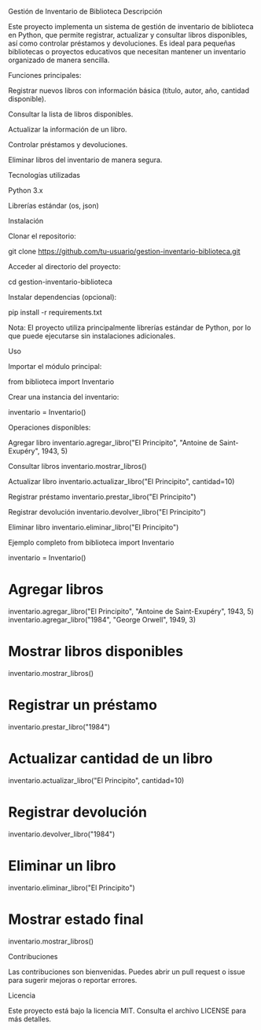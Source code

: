 Gestión de Inventario de Biblioteca
Descripción

Este proyecto implementa un sistema de gestión de inventario de biblioteca en Python, que permite registrar, actualizar y consultar libros disponibles, así como controlar préstamos y devoluciones. Es ideal para pequeñas bibliotecas o proyectos educativos que necesitan mantener un inventario organizado de manera sencilla.

Funciones principales:

Registrar nuevos libros con información básica (título, autor, año, cantidad disponible).

Consultar la lista de libros disponibles.

Actualizar la información de un libro.

Controlar préstamos y devoluciones.

Eliminar libros del inventario de manera segura.

Tecnologías utilizadas

Python 3.x

Librerías estándar (os, json)

Instalación

Clonar el repositorio:

git clone https://github.com/tu-usuario/gestion-inventario-biblioteca.git


Acceder al directorio del proyecto:

cd gestion-inventario-biblioteca


Instalar dependencias (opcional):

pip install -r requirements.txt


Nota: El proyecto utiliza principalmente librerías estándar de Python, por lo que puede ejecutarse sin instalaciones adicionales.

 Uso

Importar el módulo principal:

from biblioteca import Inventario


Crear una instancia del inventario:

inventario = Inventario()


Operaciones disponibles:

Agregar libro
inventario.agregar_libro("El Principito", "Antoine de Saint-Exupéry", 1943, 5)

Consultar libros
inventario.mostrar_libros()

Actualizar libro
inventario.actualizar_libro("El Principito", cantidad=10)

Registrar préstamo
inventario.prestar_libro("El Principito")

Registrar devolución
inventario.devolver_libro("El Principito")

Eliminar libro
inventario.eliminar_libro("El Principito")

Ejemplo completo
from biblioteca import Inventario

inventario = Inventario()

# Agregar libros
inventario.agregar_libro("El Principito", "Antoine de Saint-Exupéry", 1943, 5)
inventario.agregar_libro("1984", "George Orwell", 1949, 3)

# Mostrar libros disponibles
inventario.mostrar_libros()

# Registrar un préstamo
inventario.prestar_libro("1984")

# Actualizar cantidad de un libro
inventario.actualizar_libro("El Principito", cantidad=10)

# Registrar devolución
inventario.devolver_libro("1984")

# Eliminar un libro
inventario.eliminar_libro("El Principito")

# Mostrar estado final
inventario.mostrar_libros()

 Contribuciones

Las contribuciones son bienvenidas. Puedes abrir un pull request o issue para sugerir mejoras o reportar errores.

Licencia

Este proyecto está bajo la licencia MIT. Consulta el archivo LICENSE
 para más detalles.
